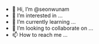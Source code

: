 - 👋 Hi, I’m @seonwunam
- 👀 I’m interested in ...
- 🌱 I’m currently learning ...
- 💞️ I’m looking to collaborate on ...
- 📫 How to reach me ...

<!---
seonwunam/seonwunam is a ✨ special ✨ repository because its `README.md` (this file) appears on your GitHub profile.
You can click the Preview link to take a look at your changes.
--->
